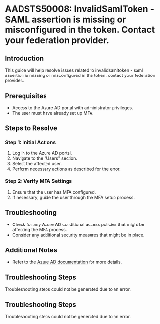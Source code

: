 # AADSTS50008: InvalidSamlToken - SAML assertion is missing or misconfigured in the token. Contact your federation provider.

## Introduction

This guide will help resolve issues related to invalidsamltoken - saml assertion
is missing or misconfigured in the token. contact your federation provider..

## Prerequisites

* Access to the Azure AD portal with administrator privileges.
* The user must have already set up MFA.

## Steps to Resolve

### Step 1: Initial Actions

1. Log in to the Azure AD portal.
2. Navigate to the "Users" section.
3. Select the affected user.
4. Perform necessary actions as described for the error.

### Step 2: Verify MFA Settings

1. Ensure that the user has MFA configured.
2. If necessary, guide the user through the MFA setup process.

## Troubleshooting

* Check for any Azure AD conditional access policies that might be affecting the
  MFA process.
* Consider any additional security measures that might be in place.

## Additional Notes

* Refer to the
  [Azure AD documentation](https://learn.microsoft.com/en-us/azure/active-directory/)
  for more details.

## Troubleshooting Steps

Troubleshooting steps could not be generated due to an error.

## Troubleshooting Steps

Troubleshooting steps could not be generated due to an error.
